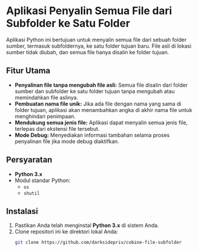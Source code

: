 # Aplikasi Penyalin Semua File dari Subfolder ke Satu Folder

Aplikasi Python ini bertujuan untuk menyalin semua file dari sebuah folder sumber, termasuk subfoldernya, ke satu folder tujuan baru. File asli di lokasi sumber tidak diubah, dan semua file hanya disalin ke folder tujuan.

## Fitur Utama
- **Penyalinan file tanpa mengubah file asli:** Semua file disalin dari folder sumber dan subfolder ke satu folder tujuan tanpa mengubah atau memindahkan file aslinya.
- **Pembuatan nama file unik:** Jika ada file dengan nama yang sama di folder tujuan, aplikasi akan menambahkan angka di akhir nama file untuk menghindari penimpaan.
- **Mendukung semua jenis file:** Aplikasi dapat menyalin semua jenis file, terlepas dari ekstensi file tersebut.
- **Mode Debug:** Menyediakan informasi tambahan selama proses penyalinan file jika mode debug diaktifkan.

## Persyaratan
- **Python 3.x**
- Modul standar Python:
  - `os`
  - `shutil`

## Instalasi
1. Pastikan Anda telah menginstal **Python 3.x** di sistem Anda.
2. Clone repositori ini ke direktori lokal Anda:
   ```bash
   git clone https://github.com/darksidepriv/cobine-file-subfolder
